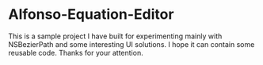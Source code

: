 # Alfonso-Equation-Editor

This is a sample project I have built for experimenting mainly with NSBezierPath and some interesting UI solutions. I hope it can contain some reusable code. Thanks for your attention.
